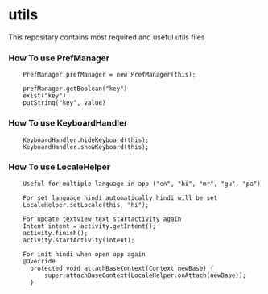 # utils
This repositary contains most required and useful utils files


### How To use PrefManager

        PrefManager prefManager = new PrefManager(this);
        
        prefManager.getBoolean("key")
        exist("key")
        putString("key", value)
        
### How To use KeyboardHandler
        KeyboardHandler.hideKeyboard(this);
        KeyboardHandler.showKeyboard(this);

### How To use LocaleHelper
        Useful for multiple language in app ("en", "hi", "mr", "gu", "pa")
        
        For set language hindi automatically hindi will be set
        LocaleHelper.setLocale(this, "hi");
        
        For update textview text startactivity again
        Intent intent = activity.getIntent();
        activity.finish();
        activity.startActivity(intent);
        
        For init hindi when open app again
        @Override
          protected void attachBaseContext(Context newBase) {
              super.attachBaseContext(LocaleHelper.onAttach(newBase));
          }

